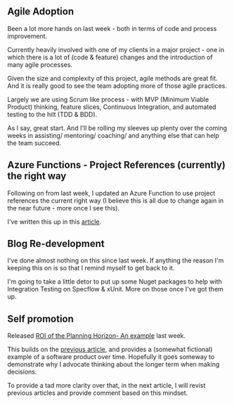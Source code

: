 ## Agile Adoption
Been a lot more hands on last week - both in terms of code and process improvement.

Currently heavily involved with one of my clients in a major project - one in which there is a lot of (code & feature) changes and the introduction of many agile processes.

Given the size and complexity of this project, agile methods are great fit.  And it is really good to see the team adopting more of those agile practices.

Largely we are using Scrum like process - with MVP (Minimum Viable Product) thinking, feature slices, Continuous Integration, and automated testing to the hilt (TDD & BDD).

As I say, great start.  And I'll be rolling my sleeves up plenty over the coming weeks in assisting/ mentoring/ coaching/ and anything else that can help the team succeed.

## Azure Functions - Project References (currently) the right way
Following on from last week, I updated an Azure Function to use project references the current right way (I believe this is all due to change again in the near future - more once I see this).

I've written this up in this [article](/blog/azure-functions-project-references-part-2).

## Blog Re-development
I've done almost nothing on this since last week.  If anything the reason I'm keeping this on is so that I remind myself to get back to it.

I'm going to take a little detor to put up some Nuget packages to help with Integration Testing on Specflow & xUnit.  More on those once I've got them up.

## Self promotion
Released [ROI of the Planning Horizon- An example](/blog/roi-of-the-planning-horizon-an-example) last week.

This builds on the [previous article](/blog/roi-of-the-planning-horizon), and provides a (somewhat fictional) example of a software product over time.  Hopefully it goes someway to demonstrate why I advocate thinking about the longer term when making decisions.

To provide a tad more clarity over that, in the next article, I will revist previous articles and provide comment based on this mindset.